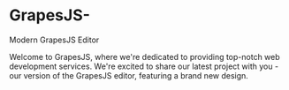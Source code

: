 # GrapesJS-
Modern GrapesJS Editor

Welcome to GrapesJS, where we're dedicated to providing top-notch web development services. We're excited to share our latest project with you - our version of the GrapesJS editor, featuring a brand new design.

